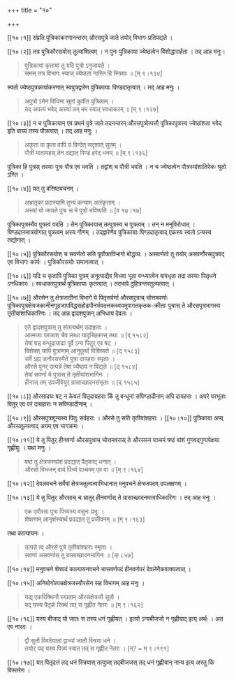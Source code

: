 +++
title = "१०"

+++

[[१०।१]] संप्रति पुत्रिकाकरणानन्तरम् औरसपुत्रे जाते तयोर् विभागः प्रतिपद्यते ।

[[१०।२]] तत्र पुत्रिकौरसयोस् तुल्यांशित्वम् । न पुनः पुत्रिकाया ज्येष्ठत्वेन विंशोद्धारार्हता । तद् आह मनुः।

> पुत्रिकायां कृतायां तु यदि पुत्रो ऽनुजायते ।  
> समस् तत्र विभागः स्याज् ज्येष्ठता नास्ति हि स्त्रियाः ॥ [म् ९।१३४]

स्वतो ज्येष्ठपुत्रकार्याकरणात् स्वपुत्रद्वारेण पुत्रिकायाः पिण्डदातृत्वात् । तद् आह मनुः ।

> अपुत्रो ऽनेन विधिना सुतां कुर्वीत पुत्रिकाम् ।  
> यद् अपत्यं भवेद् अस्यां तन् मम स्यात् स्वधाकरम् ॥ [म् ९।१२७]

[[१०।३]] न च पुत्रिकायाम् एव प्रथमं पुत्रे जाते तदनन्तरम् औरसपुत्रोत्पत्तौ पुत्रिकापुत्रस्य ज्येष्ठांशता भवेद् इति वाच्यं तस्य पौत्रत्वात् । तद् आह मनुः ।

> अकृता वा कृता वापि यं विन्देत् सदृशात् सुतम् ।  
> पौत्री मातामहस् तेन दद्यात् पिण्डं हरेद् धनम् ॥ [म् ९।१३६]

पुत्रिका हि पुत्रस् तस्याः पुत्रः पौत्र एव भवति । तद्वांश् च पौत्री भवति । न च ज्येष्ठत्वेन पौत्रस्यांशातिरेकः श्रुतो ऽस्ति ।

[[१०।४]] यत् तु वसिष्ठवचनम् ।

> अभ्रातृकां प्रदास्यामि तुभ्यं कन्याम् अलंकृताम् ।  
> अस्यां यो जायते पुत्रः स मे पुत्रो भविष्यति ॥ [व १७।१७]

पुत्रिकापुत्रस्यैव पुत्रत्वं वदति । तेन पुत्रिकायास् तत्पुत्रस्य च पुत्रत्वम् । तन् न मनुविरोधात् । पिण्डदानमात्रयोगात् पुत्रत्वम् अस्य गौणम् । तद्द्वारेणैव पुत्रिकायाः पिण्डदातृत्वाद् एकस्य स्वतो ऽन्यस्य तद्योगात् ।

[[१०।५]] पुत्रिकौरसयोश् च सवर्णत्वे सति पूर्वोक्तविभागो बोद्धव्यः । असवर्णत्वे तु तयोर् असवर्णौरसपुत्रवद् एव विभागः कार्यः । पुत्रिकौरसयोः समानत्वात् ।

[[१०।६]] यदि च कृतापि पुत्रिका पुत्रम् अनुत्पाद्यैव विधवा भूता वन्ध्यात्वेन वावधृता तदा तस्याः पितृधने ऽनधिकारः । स्वधाकरपुत्रार्थं पुत्रिकायाः कृतत्वात् । तदभावे दुहित्रन्तरतुल्यत्वात् । 

[[१०।७]] औरसेन तु क्षेत्रजादीनां विभागे ये पितृसर्वर्णा औरसपुत्राच् चोत्तमवर्णाः पुत्रिकापुत्रक्षेत्रजकानीनगूढजापविद्धसहोढपौनर्भवदत्तकस्वयमुपागतकृतक-क्रीताः पुत्रास् ते औरसपुत्रभागस्य तृतीयांशाधिकारिणः । तद् आह द्वादशपुत्रान् अभिधाय देवलः ।

> एते द्वादशपुत्रास् तु संतत्यर्थम् उदाहृताः ।  
> आत्मजाः परजाश् चैव लब्धा यादृच्छिकास् तथा ॥ [द् १५८२]  
> तेषां षड् बन्धुदायादाः पूर्वे ऽन्य पितुर् एव षट् ।  
> विशेषश् चापि पुत्राणाम् आनुपूर्व्या विशिष्यते ॥ [द् १५८३]  
> सर्वे ऽह्य् अनौरसस्यैते पुत्रा दायहराः स्मृताः ।  
> औरसे पुनर् उत्पन्ने तेषां ज्यैष्ठ्यं न विद्यते ॥ [द् १५८४]  
> तेषां सवर्णा ये पुत्रास् ते तृतीयांशभागिनः ।  
> हीनास् तम् उपजीवेयुर् ग्रासाच्छादनसंभृताः ॥ [द् १५८५]

[[१०।८]] औरसादयः षट् न केवलं पितृदायहराः किं तु बन्धूनां सपिण्डादीनाम् अपि दायहराः । अपरे परभूताः पितुर् एव परं दायहाराः न सपिण्डादीनाम् ।

[[१०।९]] औरसपुत्रशून्यस्य पितुः सर्वहराः । औरसे तु सति तृतीयांशहराः । [[१०।१०]] पुत्रिकाया अप्य् औरसतुल्यत्वाद् अयम् एव भागक्रमः ।

[[१०।११]] ये तु पितुर् हीनवर्णा औरसपुत्राच् चोत्तमवरास् ते औरसस्य पञ्चमं षष्ठं वांशं गुणवद्गुणापेक्षया गृह्णीयुः । यथा मनुः ।

> षष्ठं तु क्षेत्रजस्यांशं प्रदद्यात् पैतृकाद् धनात् ।  
> औरसो विभजन् दायं पित्र्यं पञ्चमम् एव वा ॥ [म् ९।१६४]

[[१०।१२]] देवलवचने सर्वेषां क्षेत्रजतुल्यत्वाभिधानात् मनुवचने क्षेत्रजपदम् उपलक्षणम् ।

[[१०।१३]] ये तु पितुर् औरसाच् च भ्रातुर् हीनवर्णास् ते ग्रासाच्छादनमात्राधिकारिणः । तद् आह मनुः ।

> एक एवौरसः पुत्रः पित्र्यस्य वसुनः प्रभुः ।  
> शेषाणाम् आनृशंस्यार्थं प्रदद्यात् तु प्रजीवनम् ॥ [म् ९।१६३]

तथा कात्यायनः ।

> उत्पन्ने त्व् औरसे पुत्रे तृतीयांशहराः स्मृताः ।  
> सवर्णा असवर्णास् तु ग्रासाच्छादनभागिनः ॥ [क् ८५७]

[[१०।१४]] मनुवचने शेषपदं कात्यायनवचने चासवर्णपदं हीनवर्णपरं देवलेनैकवाक्यत्वात् ।

[[१०।१५]] अनियोगोत्पन्नक्षेत्रजस्यौरसेन सह विभागम् आह मनुः ।

> यद्य् एकरिक्थिनौ स्याताम् औरसक्षेत्रजौ सुतौ ।  
> यद् यस्य पैतृकं रिक्थं तत् स गृह्णीत नेतरः ॥ [म् ९।१६२]

[[१०।१६]] यस्य बीजाद् यो जातः स तस्य धनं गृह्णीयत् । इतरो ऽन्यबीजजो न गृह्णीयाद् इत्य् अर्थः । अत एव नारदः ।

> द्वौ सुतौ विवदेयातां द्वाभ्यां जातौ स्त्रिया धने ।  
> तयोर् यद् यस्य पित्र्यं स्यात् तत् स गृह्णीत नेतरः । [न्? = म् ९।१९१]

[[१०।१७]] यत् पितृदत्तं तद् धनं स्त्रियास् तत्पुत्र्स् तद्बीजजस् तद् धनं गृह्णीयान् नान्य इत्य् अस्तु किं विस्तरेण ।
